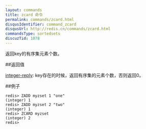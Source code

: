 ```yaml
---
layout: commands
title: zcard 命令
permalink: commands/zcard.html
disqusIdentifier: command_zcard
disqusUrl: http://redis.cn/commands/zcard.html
commandsType: sortedsets
discuzTid: 1078
---
```


返回key的有序集元素个数。

##返回值

[integer-reply](/topics/protocol#integer-reply): key存在的时候，返回有序集的元素个数，否则返回0。

##例子

	redis> ZADD myzset 1 "one"
	(integer) 1
	redis> ZADD myzset 2 "two"
	(integer) 1
	redis> ZCARD myzset
	(integer) 2
	redis> 